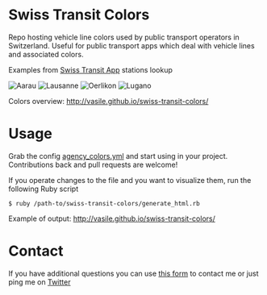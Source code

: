 # Swiss Transit Colors
Repo hosting vehicle line colors used by public transport operators in Switzerland.
Useful for public transport apps which deal with vehicle lines and associated colors. 

Examples from [Swiss Transit App](http://www.transitapp.ch) stations lookup

![Aarau](https://api.monosnap.com/rpc/file/download?id=oLN7zMEgRNAPCpTeZpWGk7ePSq0lic) ![Lausanne](https://api.monosnap.com/rpc/file/download?id=Ffm29DUYcmAh0C76SdcxasTu6yVRbu)
![Oerlikon](https://api.monosnap.com/rpc/file/download?id=lRrFHOzaRmWFpx66R5nJgnpuVmlTuf)
![Lugano](https://api.monosnap.com/rpc/file/download?id=1OMrSbPfujJrVizT6mpRO1dwLGGEcg)

Colors overview: http://vasile.github.io/swiss-transit-colors/

# Usage
Grab the config [agency_colors.yml](https://github.com/vasile/swiss-transit-colors/blob/master/agency_colors.yml) and start using in your project. Contributions back and pull requests are welcome!

If you operate changes to the file and you want to visualize them, run the following Ruby script

`$ ruby /path-to/swiss-transit-colors/generate_html.rb`

Example of output: http://vasile.github.io/swiss-transit-colors/

# Contact
If you have additional questions you can use [this form](https://docs.google.com/forms/d/1ZWCqfF8OvRBlMPHMc5FbL6T3zYhQ-p18B8IIwMt1sRs/) to contact me or just ping me on [Twitter](http://twitter.com/vasile23)

